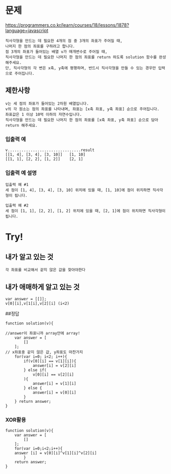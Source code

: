 # 문제
https://programmers.co.kr/learn/courses/18/lessons/1878?language=javascript
```
직사각형을 만드는 데 필요한 4개의 점 중 3개의 좌표가 주어질 때,
나머지 한 점의 좌표를 구하려고 합니다.
점 3개의 좌표가 들어있는 배열 v가 매개변수로 주어질 때,
직사각형을 만드는 데 필요한 나머지 한 점의 좌표를 return 하도록 solution 함수를 완성해주세요.
단, 직사각형의 각 변은 x축, y축에 평행하며, 반드시 직사각형을 만들 수 있는 경우만 입력으로 주어집니다.
```

## 제한사항
```
v는 세 점의 좌표가 들어있는 2차원 배열입니다.
v의 각 원소는 점의 좌표를 나타내며, 좌표는 [x축 좌표, y축 좌표] 순으로 주어집니다.
좌표값은 1 이상 10억 이하의 자연수입니다.
직사각형을 만드는 데 필요한 나머지 한 점의 좌표를 [x축 좌표, y축 좌표] 순으로 담아 return 해주세요.
```
### 입출력 예
```
v................................result
[[1, 4], [3, 4], [3, 10]]	[1, 10]
[[1, 1], [2, 2], [1, 2]]	[2, 1]
```
### 입출력 예 설명
```
입출력 예 #1
세 점이 [1, 4], [3, 4], [3, 10] 위치에 있을 때, [1, 10]에 점이 위치하면 직사각형이 됩니다.
```
```
입출력 예 #2
세 점이 [1, 1], [2, 2], [1, 2] 위치에 있을 때, [2, 1]에 점이 위치하면 직사각형이 됩니다.
```
# Try!
## 내가 알고 있는 것
`각 좌표를 비교해서 같지 않은 값을 찾아야한다`
## 내가 애매하게 알고 있는 것
`var answer = [[]];`<br>
`v[0][i],v[1[i],v[2][i] (i<2)`

##정답
```
function solution(v){

//answer이 좌표니까 array안에 array!
    var answer = [
        []
    ];
// x좌표중 같지 않은 값, y좌표도 마찬가지
    for(var i=0; i<2; i++){
        if(v[0][i] == v[1][i]){
            answer[i] = v[2][i]
        } else if(
            v[0][i] == v[2][i]
        ){
            answer[i] = v[1][i]
        } else { 
            answer[i] = v[0][i]
        }        
    } return answer;
}
```
### XOR활용
```
function solution(v){
    var answer = [
        []
    ];
    for(var i=0;i<2;i++){
    answer [i] = v[0][i]^v[1][i]^v[2][i]
        }        
    return answer;
}
```
